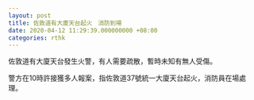 ```yaml
---
layout: post
title: 佐敦道有大廈天台起火　消防到場
date: 2020-04-12 11:29:39.000000000 +08:00
categories: rthk
---
```


佐敦道有大廈天台發生火警，有人需要疏散，暫時未知有無人受傷。  

警方在10時許接獲多人報案，指佐敦道37號統一大廈天台起火，消防員在場處理。
